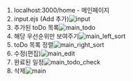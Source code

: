 1. localhost:3000/home - 메인페이지
2. input.ejs (Add 추가)![input](https://github.com/user-attachments/assets/62a2207e-905c-44c0-93c4-694d08d2d626)
3. 추가된 toDo 목록![main_todo](https://github.com/user-attachments/assets/7a185de3-1b80-4778-8eb9-e33d881d9405)
4. 해당 우선순위만 보여주기![main_left_sort](https://github.com/user-attachments/assets/f54f0405-9c7f-4b80-9607-5e15a995deb4)
5. toDo 목록 정렬![main_right_sort](https://github.com/user-attachments/assets/38f58867-7965-4534-9d80-5abd6121bfec)
6. 수정(편집)![main_edit](https://github.com/user-attachments/assets/6fb83a54-2bb1-4808-b193-36094b55111e)
7. 완료된 일정![main_todo_check](https://github.com/user-attachments/assets/94ed3972-a88b-4ef1-9059-97163a827048)
8. 삭제![main](https://github.com/user-attachments/assets/70324583-b9b6-4844-b3e1-0bac5dbfc215)
